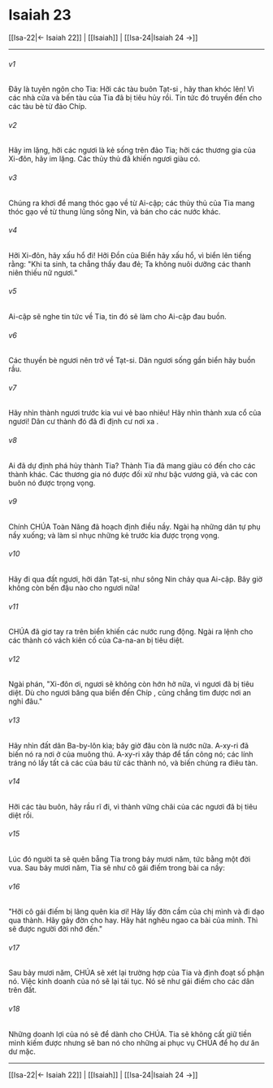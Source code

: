 # Isaiah 23

[[Isa-22|← Isaiah 22]] | [[Isaiah]] | [[Isa-24|Isaiah 24 →]]
***



###### v1 
Đây là tuyên ngôn cho Tia: Hỡi các tàu buôn Tạt-si , hãy than khóc lên! Vì các nhà cửa và bến tàu của Tia đã bị tiêu hủy rồi. Tin tức đó truyền đến cho các tàu bè từ đảo Chíp. 

###### v2 
Hãy im lặng, hỡi các ngươi là kẻ sống trên đảo Tia; hỡi các thương gia của Xi-đôn, hãy im lặng. Các thủy thủ đã khiến ngươi giàu có. 

###### v3 
Chúng ra khơi để mang thóc gạo về từ Ai-cập; các thủy thủ của Tia mang thóc gạo về từ thung lũng sông Nin, và bán cho các nước khác. 

###### v4 
Hỡi Xi-đôn, hãy xấu hổ đi! Hỡi Đồn của Biển hãy xấu hổ, vì biển lên tiếng rằng: "Khi ta sinh, ta chẳng thấy đau đẻ; Ta không nuôi dưỡng các thanh niên thiếu nữ ngươi." 

###### v5 
Ai-cập sẽ nghe tin tức về Tia, tin đó sẽ làm cho Ai-cập đau buồn. 

###### v6 
Các thuyền bè ngươi nên trở về Tạt-si. Dân ngươi sống gần biển hãy buồn rầu. 

###### v7 
Hãy nhìn thành ngươi trước kia vui vẻ bao nhiêu! Hãy nhìn thành xưa cổ của ngươi! Dân cư thành đó đã đi định cư nơi xa . 

###### v8 
Ai đã dự định phá hủy thành Tia? Thành Tia đã mang giàu có đến cho các thành khác. Các thương gia nó được đối xử như bậc vương giả, và các con buôn nó được trọng vọng. 

###### v9 
Chính CHÚA Toàn Năng đã hoạch định điều nầy. Ngài hạ những dân tự phụ nầy xuống; và làm sỉ nhục những kẻ trước kia được trọng vọng. 

###### v10 
Hãy đi qua đất ngươi, hỡi dân Tạt-si, như sông Nin chảy qua Ai-cập. Bây giờ không còn bến đậu nào cho ngươi nữa! 

###### v11 
CHÚA đã giơ tay ra trên biển khiến các nước rung động. Ngài ra lệnh cho các thành có vách kiên cố của Ca-na-an bị tiêu diệt. 

###### v12 
Ngài phán, "Xi-đôn ơi, ngươi sẽ không còn hớn hở nữa, vì ngươi đã bị tiêu diệt. Dù cho ngươi băng qua biển đến Chíp , cũng chẳng tìm được nơi an nghỉ đâu." 

###### v13 
Hãy nhìn đất dân Ba-by-lôn kìa; bây giờ đâu còn là nước nữa. A-xy-ri đã biến nó ra nơi ở của muông thú. A-xy-ri xây tháp để tấn công nó; các lính tráng nó lấy tất cả các của báu từ các thành nó, và biến chúng ra điêu tàn. 

###### v14 
Hỡi các tàu buôn, hãy rầu rĩ đi, vì thành vững chãi của các ngươi đã bị tiêu diệt rồi. 

###### v15 
Lúc đó người ta sẽ quên bẵng Tia trong bảy mươi năm, tức bằng một đời vua. Sau bảy mươi năm, Tia sẽ như cô gái điếm trong bài ca nầy: 

###### v16 
"Hỡi cô gái điếm bị lãng quên kia ơi! Hãy lấy đờn cầm của chị mình và đi dạo qua thành. Hãy gảy đờn cho hay. Hãy hát nghêu ngao ca bài của mình. Thì sẽ được người đời nhớ đến." 

###### v17 
Sau bảy mươi năm, CHÚA sẽ xét lại trường hợp của Tia và định đoạt số phận nó. Việc kinh doanh của nó sẽ lại tái tục. Nó sẽ như gái điếm cho các dân trên đất. 

###### v18 
Những doanh lợi của nó sẽ để dành cho CHÚA. Tia sẽ không cất giữ tiền mình kiếm được nhưng sẽ ban nó cho những ai phục vụ CHÚA để họ dư ăn dư mặc.

***
[[Isa-22|← Isaiah 22]] | [[Isaiah]] | [[Isa-24|Isaiah 24 →]]
